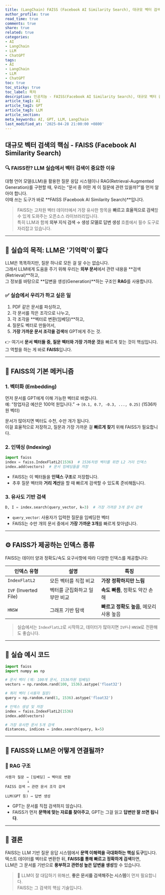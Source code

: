 ```yaml
---
title: (LangChain) FAISS (Facebook AI Similarity Search), 대규모 벡터 검색의 핵심
author_profile: true
read_time: true
comments: true
share: true
related: true
categories:
- AI
- LangChain
- LLM
- ChatGPT
tags:
- AI
- LangChain
- LLM
- ChatGPT
toc: true
toc_sticky: true
toc_label: 목차
description: 인공지능 - FAISS(Facebook AI Similarity Search), 대규모 벡터 검색의 핵심
article_tag1: AI
article_tag2: GPT
article_tag3: LLM
article_section: 
meta_keywords: AI, GPT, LLM, LangChain
last_modified_at: '2025-04-28 21:00:00 +0800'
---
```



## 대규모 벡터 검색의 핵심 - FAISS (Facebook AI Similarity Search) 


### 🔍 FAISS란? LLM 실습에서 벡터 검색이 중요한 이유

대형 언어 모델(LLM)을 활용한 질문 응답 시스템이나 RAG(Retrieval-Augmented Generation)를 구현할 때, 우리는 “문서 중 어떤 게 이 질문에 관련 있을까?”를 먼저 알아야 합니다.  
이때 쓰는 도구가 바로 **FAISS (Facebook AI Similarity Search)**입니다.

> FAISS는 고차원 벡터 데이터에서 가장 유사한 항목을 **빠르고 효율적으로 검색**할 수 있게 도와주는 오픈소스 라이브러리입니다.  
> 특히 LLM과 함께 **외부 지식 검색 → 생성 모델로 답변 생성** 흐름에서 필수 도구로 자리잡고 있습니다.

---

## 🧠 실습의 목적: LLM은 '기억력'이 짧다

LLM은 똑똑하지만, 질문 하나로 모든 걸 알 수는 없습니다.  
그래서 LLM에게 도움을 주기 위해 우리는 **외부 문서**에서 관련 내용을 **검색(Retrieval)**하고,  
그 정보를 바탕으로 **답변을 생성(Generation)**하는 구조인 **RAG**를 사용합니다.

### ✅ 실습에서 우리가 하고 싶은 일
1. PDF 같은 문서를 파싱하고,
2. 각 문서를 작은 조각으로 나누고,
3. 각 조각을 **벡터로 변환(임베딩)**하고,
4. 질문도 벡터로 만들어서,
5. **가장 가까운 문서 조각을 검색**해 GPT에게 주는 것.

👉 여기서 **문서 벡터들 중, 질문 벡터와 가장 가까운 것**을 빠르게 찾는 것이 핵심입니다.  
그 역할을 하는 게 바로 **FAISS**입니다.

---

## 🧩 FAISS의 기본 메커니즘

### 1. 벡터화 (Embedding)

먼저 문서를 GPT에게 이해 가능한 벡터로 바꿉니다.  
예: “창업자금 예산은 100억 원입니다.” → `[0.1, 0.7, -0.3, ..., 0.25]` (1536차원 벡터)

문서가 많아지면 벡터도 수천, 수만 개가 됩니다.  
이걸 효율적으로 저장하고, 질문과 가장 가까운 걸 **빠르게 찾기** 위해 FAISS가 필요합니다.

### 2. 인덱싱 (Indexing)

```python
import faiss
index = faiss.IndexFlatL2(1536)  # 1536차원 벡터를 위한 L2 거리 인덱스
index.add(vectors)  # 문서 임베딩들을 저장
```

- FAISS는 이 벡터들을 **인덱스 구조**로 저장합니다.
- 추후 질문 벡터와 **거리 계산**을 할 때 빠르게 검색할 수 있도록 준비해둡니다.

### 3. 유사도 기반 검색

```python
D, I = index.search(query_vector, k=3)  # 가장 가까운 3개 문서 검색
```

- `query_vector`: 사용자가 입력한 질문을 임베딩한 벡터
- FAISS는 수만 개의 문서 중에서 **가장 가까운 3개**를 빠르게 찾아냅니다.

---

## ⚙️ FAISS가 제공하는 인덱스 종류

FAISS는 데이터 양과 정확도/속도 요구사항에 따라 다양한 인덱스를 제공합니다:

| 인덱스 유형 | 설명 | 특징 |
|-------------|------|------|
| `IndexFlatL2` | 모든 벡터를 직접 비교 | **가장 정확하지만 느림** |
| `IVF` (Inverted File) | 벡터를 군집화하고 일부만 비교 | **속도 빠름**, 정확도 약간 손해 |
| `HNSW` | 그래프 기반 탐색 | **빠르고 정확도 높음**, 메모리 사용 높음 |

> 실습에서는 `IndexFlatL2`로 시작하고, 데이터가 많아지면 `IVF`나 `HNSW`로 전환해도 좋습니다.

---

## 🧪 실습 예시 코드

```python
import faiss
import numpy as np

# 문서 벡터 (예: 100개 문서, 1536차원 임베딩)
vectors = np.random.rand(100, 1536).astype('float32')

# 쿼리 벡터 (사용자 질문)
query = np.random.rand(1, 1536).astype('float32')

# 인덱스 생성 및 저장
index = faiss.IndexFlatL2(1536)
index.add(vectors)

# 가장 유사한 문서 5개 검색
distances, indices = index.search(query, k=5)
```

---

## 🤝 FAISS와 LLM은 어떻게 연결될까?

### 📌 RAG 구조

```
사용자 질문 → [임베딩] → 벡터로 변환  
          ↓  
FAISS 검색 → 관련 문서 조각 검색  
          ↓  
LLM(GPT 등) → 답변 생성  
```

- GPT는 문서를 직접 검색하지 않습니다.
- FAISS가 먼저 **문맥에 맞는 자료를 찾아주고**, GPT는 그걸 읽고 **답변만 잘 쓰면 됩니다**.

---

## 🧾 결론

FAISS는 LLM 기반 질문 응답 시스템에서 **문맥 이해력을 극대화하는 핵심 도구**입니다.  
텍스트 데이터를 벡터로 변환한 뒤, **FAISS를 통해 빠르고 정확하게 검색**하면,  
LLM은 그 문서를 기반으로 **풍부하고 관련성 높은 답변을 생성**할 수 있습니다.

> 📌 LLM이 잘 대답하기 위해선, **좋은 문서를 검색해주는 시스템**이 먼저 필요합니다.  
> FAISS는 그 검색의 핵심 기술입니다.
